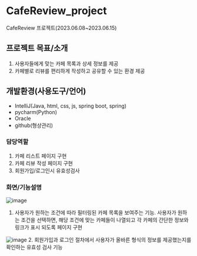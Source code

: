 # CafeReview_project
CafeReview 프로젝트(2023.06.08~2023.06.15)

## 프로젝트 목표/소개
1. 사용자들에게 맞는 카페 목록과 상세 정보를 제공
2. 카페별로 리뷰를 편리하게 작성하고 공유할 수 있는 환경 제공

## 개발환경(사용도구/언어)
- IntelliJ(Java, html, css, js, spring boot, spring)
- pycharm(Python)
- Oracle
- github(형상관리)

### 담당역할
1. 카페 리스트 페이지 구현
2. 카페 리뷰 작성 페이지 구현
3. 회원가입/로그인시 유효성검사

   
### 화면/기능설명
![image](https://github.com/SYE12345/CafeReview_project/assets/129352928/7f2100af-c0c6-4a3b-b6e0-060a66819920)

1. 사용자가 원하는 조건에 따라 필터링된 카페 목록을 보여주는 기능. 사용자가 원하는 조건을 선택하면, 해당 조건에 맞는 카페들이 나열되고 각 카페의 간단한 정보와 링크가 표시 되도록 페이지 구현


![image](https://github.com/SYE12345/CafeReview_project/assets/129352928/cb8c946f-2597-4d0b-ad45-606388f85cda)
2. 회원가입과 로그인 절차에서 사용자가 올바른 형식의 정보를 제공했는지를 확인하는 유효성 검사 기능
